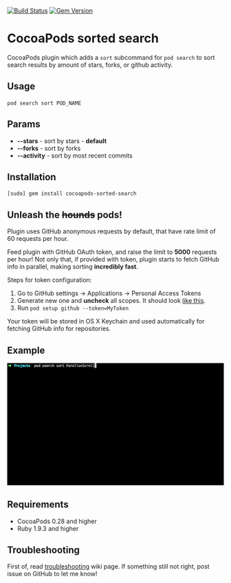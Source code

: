 [![Build Status](http://img.shields.io/travis/DenHeadless/cocoapods-sorted-search/master.svg)](https://travis-ci.org/DenHeadless/cocoapods-sorted-search)
[![Gem Version](http://img.shields.io/gem/v/cocoapods-sorted-search.svg)](http://badge.fury.io/rb/cocoapods-sorted-search)

CocoaPods sorted search
==============

CocoaPods plugin which adds a `sort` subcommand for `pod search` to sort search results by amount of stars, forks, or github activity. 

## Usage
  
    pod search sort POD_NAME
  
## Params

* **--stars** - sort by stars - **default**
* **--forks** - sort by forks
* **--activity** - sort by most recent commits
  
## Installation

    [sudo] gem install cocoapods-sorted-search
    
## Unleash the ~~hounds~~ pods!

  Plugin uses GitHub anonymous requests by default, that have rate limit of 60 requests per hour.
  
  Feed plugin with GitHub OAuth token, and raise the limit to **5000** requests per hour! Not only that, if provided with token, plugin starts to fetch GitHub info in parallel, making sorting **incredibly fast**. 
  
  Steps for token configuration:
  1. Go to GitHub settings -> Applications -> Personal Access Tokens
  2. Generate new one and **uncheck** all scopes. It should look [like this](https://raw.githubusercontent.com/DenHeadless/cocoapods-sorted-search/master/token_example.png).
  3. Run ``` pod setup github --token=MyToken ```

Your token will be stored in OS X Keychain and used automatically for fetching GitHub info for repositories.
  
## Example

![](example.gif)

## Requirements 

- CocoaPods 0.28 and higher
- Ruby 1.9.3 and higher

## Troubleshooting

First of, read [troubleshooting](https://github.com/DenHeadless/cocoapods-sorted-search/wiki/Troubleshooting) wiki page. If something still not right, post issue on GitHub to let me know!
